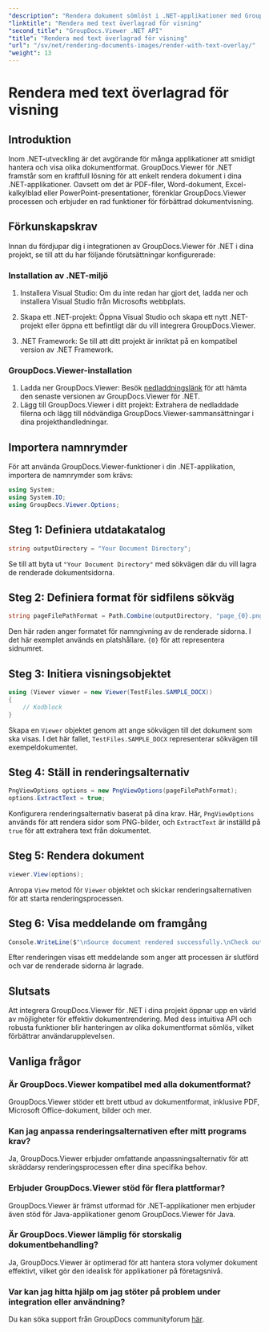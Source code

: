 ```yaml
---
"description": "Rendera dokument sömlöst i .NET-applikationer med GroupDocs.Viewer, som stöder olika format för förbättrad användarupplevelse."
"linktitle": "Rendera med text överlagrad för visning"
"second_title": "GroupDocs.Viewer .NET API"
"title": "Rendera med text överlagrad för visning"
"url": "/sv/net/rendering-documents-images/render-with-text-overlay/"
"weight": 13
---
```


# Rendera med text överlagrad för visning

## Introduktion
Inom .NET-utveckling är det avgörande för många applikationer att smidigt hantera och visa olika dokumentformat. GroupDocs.Viewer för .NET framstår som en kraftfull lösning för att enkelt rendera dokument i dina .NET-applikationer. Oavsett om det är PDF-filer, Word-dokument, Excel-kalkylblad eller PowerPoint-presentationer, förenklar GroupDocs.Viewer processen och erbjuder en rad funktioner för förbättrad dokumentvisning.
## Förkunskapskrav
Innan du fördjupar dig i integrationen av GroupDocs.Viewer för .NET i dina projekt, se till att du har följande förutsättningar konfigurerade:
### Installation av .NET-miljö
1. Installera Visual Studio: Om du inte redan har gjort det, ladda ner och installera Visual Studio från Microsofts webbplats.
   
2. Skapa ett .NET-projekt: Öppna Visual Studio och skapa ett nytt .NET-projekt eller öppna ett befintligt där du vill integrera GroupDocs.Viewer.
3. .NET Framework: Se till att ditt projekt är inriktat på en kompatibel version av .NET Framework.
### GroupDocs.Viewer-installation
1. Ladda ner GroupDocs.Viewer: Besök [nedladdningslänk](https://releases.groupdocs.com/viewer/net/) för att hämta den senaste versionen av GroupDocs.Viewer för .NET.
2. Lägg till GroupDocs.Viewer i ditt projekt: Extrahera de nedladdade filerna och lägg till nödvändiga GroupDocs.Viewer-sammansättningar i dina projekthandledningar.

## Importera namnrymder
För att använda GroupDocs.Viewer-funktioner i din .NET-applikation, importera de namnrymder som krävs:
```csharp
using System;
using System.IO;
using GroupDocs.Viewer.Options;
```

## Steg 1: Definiera utdatakatalog
```csharp
string outputDirectory = "Your Document Directory";
```
Se till att byta ut `"Your Document Directory"` med sökvägen där du vill lagra de renderade dokumentsidorna.
## Steg 2: Definiera format för sidfilens sökväg
```csharp
string pageFilePathFormat = Path.Combine(outputDirectory, "page_{0}.png");
```
Den här raden anger formatet för namngivning av de renderade sidorna. I det här exemplet används en platshållare. `{0}` för att representera sidnumret.
## Steg 3: Initiera visningsobjektet
```csharp
using (Viewer viewer = new Viewer(TestFiles.SAMPLE_DOCX))
{
    // Kodblock
}
```
Skapa en `Viewer` objektet genom att ange sökvägen till det dokument som ska visas. I det här fallet, `TestFiles.SAMPLE_DOCX` representerar sökvägen till exempeldokumentet.
## Steg 4: Ställ in renderingsalternativ
```csharp
PngViewOptions options = new PngViewOptions(pageFilePathFormat);
options.ExtractText = true;
```
Konfigurera renderingsalternativ baserat på dina krav. Här, `PngViewOptions` används för att rendera sidor som PNG-bilder, och `ExtractText` är inställd på `true` för att extrahera text från dokumentet.
## Steg 5: Rendera dokument
```csharp
viewer.View(options);
```
Anropa `View` metod för `Viewer` objektet och skickar renderingsalternativen för att starta renderingsprocessen.
## Steg 6: Visa meddelande om framgång
```csharp
Console.WriteLine($"\nSource document rendered successfully.\nCheck output in {outputDirectory}.");
```
Efter renderingen visas ett meddelande som anger att processen är slutförd och var de renderade sidorna är lagrade.

## Slutsats
Att integrera GroupDocs.Viewer för .NET i dina projekt öppnar upp en värld av möjligheter för effektiv dokumentrendering. Med dess intuitiva API och robusta funktioner blir hanteringen av olika dokumentformat sömlös, vilket förbättrar användarupplevelsen.
## Vanliga frågor
### Är GroupDocs.Viewer kompatibel med alla dokumentformat?
GroupDocs.Viewer stöder ett brett utbud av dokumentformat, inklusive PDF, Microsoft Office-dokument, bilder och mer.
### Kan jag anpassa renderingsalternativen efter mitt programs krav?
Ja, GroupDocs.Viewer erbjuder omfattande anpassningsalternativ för att skräddarsy renderingsprocessen efter dina specifika behov.
### Erbjuder GroupDocs.Viewer stöd för flera plattformar?
GroupDocs.Viewer är främst utformad för .NET-applikationer men erbjuder även stöd för Java-applikationer genom GroupDocs.Viewer för Java.
### Är GroupDocs.Viewer lämplig för storskalig dokumentbehandling?
Ja, GroupDocs.Viewer är optimerad för att hantera stora volymer dokument effektivt, vilket gör den idealisk för applikationer på företagsnivå.
### Var kan jag hitta hjälp om jag stöter på problem under integration eller användning?
Du kan söka support från GroupDocs communityforum [här](https://forum.groupdocs.com/c/viewer/9).